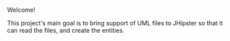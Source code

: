 Welcome!

This project's main goal is to bring support of UML files to JHipster so that it can read the files, and create the entities.


